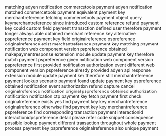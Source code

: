 matching adyen notification commercetools payment adyen notification matched commercetools payment equivalent payment key merchantreference fetching commercetools payment object query keymerchantreference since introduced custom reference refund payment key could custom field payment transaction defined user therefore payment longer always able obtained merchant reference key alternative pspreference payment key field originalreference pspreference originalreference exist merchantreference payment key matching payment notification web component version pspreference obtained makepaymentresponse extension module update payment key therefore match payment pspreference given notification web component version pspreference first provided notification authorization event different web component version pspreference already provided adyen api response extension module update payment key therefore still merchantreference payment lookup scenario payment found update payment key pspreference obtained notification event authorization refund capture cancel originalreference notification original pspreference obtained authorization notification notification ctp payment key fetch payment first check originalreference exists yes find payment key key merchantreference originalreference otherwise find payment key key merchantreference pspreference find corresponding transaction payment interactionid interactionidpspreference detail please refer code snippet consequence possible lookup payment different transaction throughout whole payment process payment key pspreference originalreference also unique payment